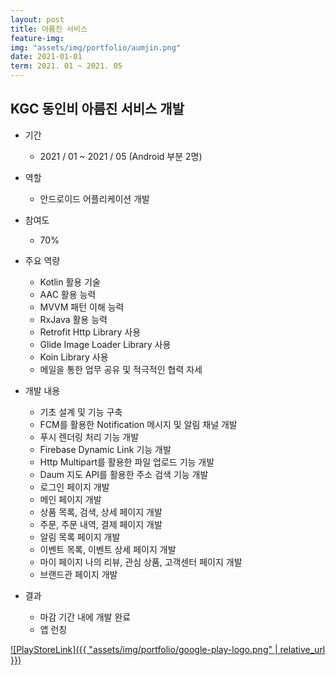 ```yaml
---
layout: post
title: 아름진 서비스
feature-img: 
img: "assets/img/portfolio/aumjin.png"
date: 2021-01-01
term: 2021. 01 ~ 2021. 05
---
```


## KGC 동인비 아름진 서비스 개발

* 기간
    - 2021 / 01 ~ 2021 / 05 (Android 부분 2명)
    
* 역할
    - 안드로이드 어플리케이션 개발
    
* 참여도
    - 70%
    
* 주요 역량
    - Kotlin 활용 기술
    - AAC 활용 능력
    - MVVM 패턴 이해 능력
    - RxJava 활용 능력
    - Retrofit Http Library 사용
    - Glide Image Loader Library 사용
    - Koin Library 사용
    - 메일을 통한 업무 공유 및 적극적인 협력 자세
    
* 개발 내용
    - 기초 설계 및 기능 구축
    - FCM를 활용한 Notification 메시지 및 알림 채널 개발
    - 푸시 렌더링 처리 기능 개발
    - Firebase Dynamic Link 기능 개발
    - Http Multipart를 활용한 파일 업로드 기능 개발
    - Daum 지도 API를 활용한 주소 검색 기능 개발
    - 로그인 페이지 개발
    - 메인 페이지 개발
    - 상품 목록, 검색, 상세 페이지 개발
    - 주문, 주문 내역, 결제 페이지 개발
    - 알림 목록 페이지 개발
    - 이벤트 목록, 이벤트 상세 페이지 개발
    - 마이 페이지 나의 리뷰, 관심 상품, 고객센터 페이지 개발
    - 브랜드관 페이지 개발
    
* 결과
    - 마감 기간 내에 개발 완료 
    - 앱 런칭

[![PlayStoreLink]({{ "assets/img/portfolio/google-play-logo.png" | relative_url }})](https://bit.ly/3c6cQsr)
